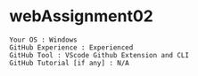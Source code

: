 # webAssignment02

```
Your OS : Windows
GitHub Experience : Experienced
GitHub Tool : VScode Github Extension and CLI
GitHub Tutorial [if any] : N/A
```